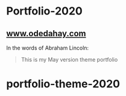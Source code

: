 
# Portfolio-2020
## www.odedahay.com
In the words of Abraham Lincoln:
> This is my May version theme portfolio
# portfolio-theme-2020
